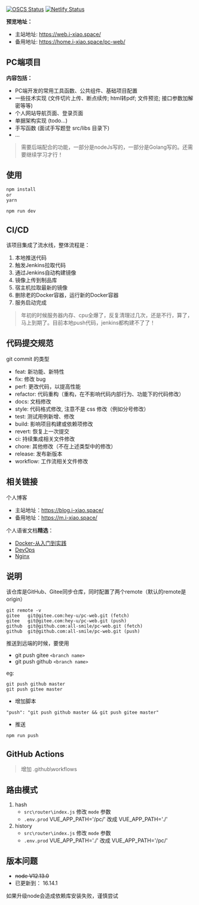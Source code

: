 [![OSCS Status](https://www.oscs1024.com/platform/badge/all-smile/pc-web.svg?size=small)](https://www.oscs1024.com/project/all-smile/pc-web?ref=badge_small)
[![Netlify Status](https://api.netlify.com/api/v1/badges/4e688259-1308-497b-b72e-7fd8a568f415/deploy-status)](https://app.netlify.com/sites/pcweb/deploys)

**预览地址：**

- 主站地址: https://web.i-xiao.space/
- 备用地址: https://home.i-xiao.space/pc-web/
## PC端项目

**内容包括：**
- PC端开发的常用工具函数、公共组件、基础项目配置
- 一些技术实现 (文件切片上传、断点续传; html转pdf; 文件预览; 接口参数加解密等等)
- 个人网站导航页面、登录页面
- 单据架构实现 (todo...)
- 手写函数 (面试手写题登 src/libs 目录下)
- ...

> 需要后端配合的功能，一部分是nodeJs写的，一部分是Golang写的。还需要继续学习才行！
## 使用

```bash
npm install
or
yarn

npm run dev
```
## CI/CD
该项目集成了流水线，整体流程是：
1. 本地推送代码
2. 触发Jenkins拉取代码
3. 通过Jenkins自动构建镜像
4. 镜像上传到制品库
5. 宿主机拉取最新的镜像
6. 删除老的Docker容器，运行新的Docker容器
7. 服务启动完成

> 年初的时候服务器内存、cpu全爆了，反复清理过几次，还是不行，算了，马上到期了。目前本地push代码，jenkins都构建不了了！

## 代码提交规范
git commit 的类型
- feat: 新功能、新特性
- fix: 修改 bug
- perf: 更改代码，以提高性能
- refactor: 代码重构（重构，在不影响代码内部行为、功能下的代码修改）
- docs: 文档修改
- style: 代码格式修改, 注意不是 css 修改（例如分号修改）
- test: 测试用例新增、修改
- build: 影响项目构建或依赖项修改
- revert: 恢复上一次提交
- ci: 持续集成相关文件修改
- chore: 其他修改（不在上述类型中的修改）
- release: 发布新版本
- workflow: 工作流相关文件修改

## 相关链接
个人博客
- 主站地址：https://blog.i-xiao.space/
- 备用地址：https://m.i-xiao.space/

个人语雀文档**精选**：
- [Docker-从入门到实践](https://www.yuque.com/allblue-byynd/dtez1l)
- [DevOps](https://www.yuque.com/allblue-byynd/ezv40n)
- [Nginx](https://www.yuque.com/allblue-byynd/lisfg2)



## 说明

该仓库是GitHub、Gitee同步仓库，同时配置了两个remote（默认的remote是origin）
```
git remote -v
gitee   git@gitee.com:hey-u/pc-web.git (fetch)
gitee   git@gitee.com:hey-u/pc-web.git (push)
github  git@github.com:all-smile/pc-web.git (fetch)
github  git@github.com:all-smile/pc-web.git (push)
```
推送到远端的时候，要使用
- git push gitee `<branch name>`
- git push github `<branch name>`

eg:
```
git push github master
git push gitee master
```

- 增加脚本
```
"push": "git push github master && git push gitee master"
```
- 推送
```
npm run push
```

## GitHub Actions
> 增加 .github\workflows

## 路由模式
1. hash
   - `src\router\index.js` 修改 `mode` 参数
   - `.env.prod` VUE_APP_PATH='/pc/' 改成 VUE_APP_PATH='./'
2. history
   - `src\router\index.js` 修改 `mode` 参数
   - `.env.prod` VUE_APP_PATH='./' 改成 VUE_APP_PATH='/pc/'

## 版本问题

- ~~node V12.13.0~~
- 已更新到： 16.14.1

如果升级node会造成依赖库安装失败，谨慎尝试